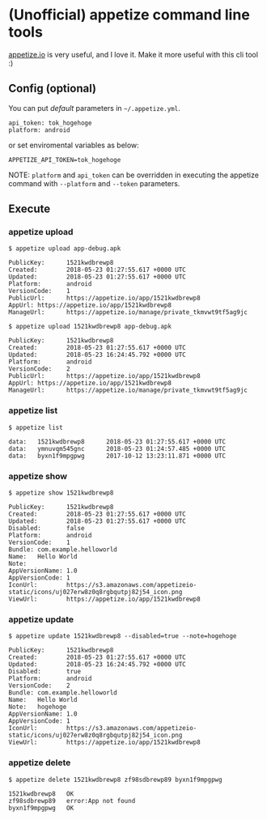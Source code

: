 # (Unofficial) appetize command line tools

[appetize.io](https://appetize.io/) is very useful, and I love it.
Make it more useful with this cli tool :)

## Config (optional)

You can put *default* parameters in `~/.appetize.yml`.

```
api_token: tok_hogehoge
platform: android
```

or set enviromental variables as below:

```
APPETIZE_API_TOKEN=tok_hogehoge
```

NOTE: `platform` and `api_token` can be overridden in executing the appetize command with `--platform` and `--token` parameters.

## Execute

### appetize upload

```
$ appetize upload app-debug.apk

PublicKey:      1521kwdbrewp8
Created:        2018-05-23 01:27:55.617 +0000 UTC
Updated:        2018-05-23 01:27:55.617 +0000 UTC
Platform:       android
VersionCode:    1
PublicUrl:      https://appetize.io/app/1521kwdbrewp8
AppUrl: https://appetize.io/app/1521kwdbrewp8
ManageUrl:      https://appetize.io/manage/private_tkmvwt9tf5ag9jc

$ appetize upload 1521kwdbrewp8 app-debug.apk

PublicKey:      1521kwdbrewp8
Created:        2018-05-23 01:27:55.617 +0000 UTC
Updated:        2018-05-23 16:24:45.792 +0000 UTC
Platform:       android
VersionCode:    2
PublicUrl:      https://appetize.io/app/1521kwdbrewp8
AppUrl: https://appetize.io/app/1521kwdbrewp8
ManageUrl:      https://appetize.io/manage/private_tkmvwt9tf5ag9jc
```

### appetize list

```
$ appetize list

data:   1521kwdbrewp8      2018-05-23 01:27:55.617 +0000 UTC
data:   ymnuvqm545gnc      2018-05-23 01:24:57.485 +0000 UTC
data:   byxn1f9mpgpwg      2017-10-12 13:23:11.871 +0000 UTC
```

### appetize show

```
$ appetize show 1521kwdbrewp8

PublicKey:      1521kwdbrewp8
Created:        2018-05-23 01:27:55.617 +0000 UTC
Updated:        2018-05-23 01:27:55.617 +0000 UTC
Disabled:       false
Platform:       android
VersionCode:    1
Bundle: com.example.helloworld
Name:   Hello World
Note:
AppVersionName: 1.0
AppVersionCode: 1
IconUrl:        https://s3.amazonaws.com/appetizeio-static/icons/uj027erw8z0q8rgbqutpj82j54_icon.png
ViewUrl:        https://appetize.io/app/1521kwdbrewp8
```

### appetize update

```
$ appetize update 1521kwdbrewp8 --disabled=true --note=hogehoge

PublicKey:      1521kwdbrewp8
Created:        2018-05-23 01:27:55.617 +0000 UTC
Updated:        2018-05-23 16:24:45.792 +0000 UTC
Disabled:       true
Platform:       android
VersionCode:    2
Bundle: com.example.helloworld
Name:   Hello World
Note:   hogehoge
AppVersionName: 1.0
AppVersionCode: 1
IconUrl:        https://s3.amazonaws.com/appetizeio-static/icons/uj027erw8z0q8rgbqutpj82j54_icon.png
ViewUrl:        https://appetize.io/app/1521kwdbrewp8
```

### appetize delete

```
$ appetize delete 1521kwdbrewp8 zf98sdbrewp89 byxn1f9mpgpwg

1521kwdbrewp8   OK
zf98sdbrewp89   error:App not found
byxn1f9mpgpwg   OK
```
